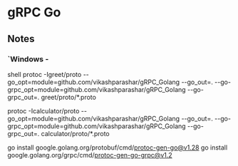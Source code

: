 # gRPC Go

## Notes


### `Windows - 

shell
protoc -Igreet/proto --go_opt=module=github.com/vikashparashar/gRPC_Golang --go_out=. --go-grpc_opt=module=github.com/vikashparashar/gRPC_Golang --go-grpc_out=. greet/proto/*.proto

protoc -Icalculator/proto --go_opt=module=github.com/vikashparashar/gRPC_Golang --go_out=. --go-grpc_opt=module=github.com/vikashparashar/gRPC_Golang --go-grpc_out=. calculator/proto/*.proto


go install google.golang.org/protobuf/cmd/protoc-gen-go@v1.28
go install google.golang.org/grpc/cmd/protoc-gen-go-grpc@v1.2
